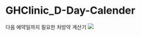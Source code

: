 # GHClinic_D-Day-Calender
다음 예약일까지 필요한 처방약 계산기
<img src="https://capsule-render.vercel.app/api?type=wave&color=auto&height=300&section=header&text=Seungjun%20Noh&fontSize=90" />
